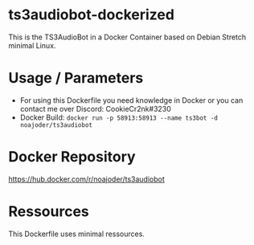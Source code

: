 # ts3audiobot-dockerized

This is the TS3AudioBot in a Docker Container based on Debian Stretch minimal Linux.

# Usage / Parameters

* For using this Dockerfile you need knowledge in Docker or you can contact me over Discord: CookieCr2nk#3230
* Docker Build: ```docker run -p 58913:58913 --name ts3bot -d noajoder/ts3audiobot```
# Docker Repository

https://hub.docker.com/r/noajoder/ts3audiobot

# Ressources

This Dockerfile uses minimal ressources.

